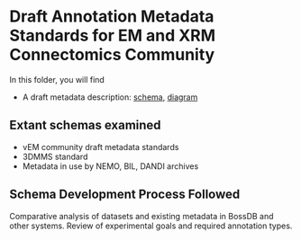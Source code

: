 # Draft Annotation Metadata Standards for EM and XRM Connectomics Community
In this folder, you will find
* A draft metadata description: [schema](annotation-metadata-version-1.plantuml), [diagram](annotation-metadata-version-1.png)

## Extant schemas examined
* vEM community draft metadata standards
* 3DMMS standard
* Metadata in use by NEMO, BIL, DANDI archives

## Schema Development Process Followed
Comparative analysis of datasets and existing metadata in BossDB and other systems. Review of experimental goals and required annotation types.







        
